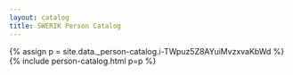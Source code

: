 ```yaml
---
layout: catalog
title: SWERIK Person Catalog
---
```

{% assign p = site.data._person-catalog.i-TWpuz5Z8AYuiMvzxvaKbWd %}
{% include person-catalog.html p=p %}

